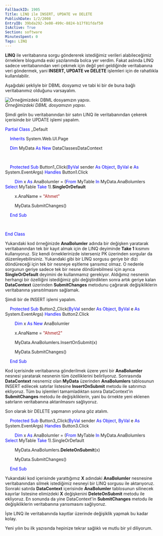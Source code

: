 ```yaml
---
FallbackID: 1905
Title: LINQ ile INSERT, UPDATE ve DELETE
PublishDate: 1/2/2008
EntryID: 39bda292-3e08-499c-8824-b17f81fdaf50
IsActive: True
Section: software
MinutesSpent: 0
Tags: LINQ
---
```

**LINQ** ile veritabanına sorgu göndererek istediğimiz verileri
alabileceğimiz örneklere blogumda eski yazılarımda bolca yer verdim.
Fakat aslında LINQ sadece veritabanından veri çekmek için değil yeri
geldiğinde veritabanına veri göndermek, yani **INSERT, UPDATE ve
DELETE** işlemleri için de rahatlıkla kullanılabilir.

Aşağıdaki şekliyle bir DBML dosyamız ve tabi ki bir de buna bağlı
veritabanımız olduğunu varsayalım.

![Örneğimizdeki DBML dosyamızın
yapısı.](http://cdn.daron.yondem.com/assets/1905/01012008.png)\
*Örneğimizdeki DBML dosyamızın yapısı.*

Şimdi gelin bu veritabanından bir satırı LINQ ile veritabanından çekerek
içerisinde bir UPDATE işlemi yapalım.

<span style="color: blue;">Partial</span> <span
style="color: blue;">Class</span> \_Default

    <span style="color: blue;">Inherits</span> System.Web.UI.Page

    <span style="color: blue;">Dim</span> MyData <span
style="color: blue;">As</span> <span style="color: blue;">New</span>
DataClassesDataContext

 

    <span style="color: blue;">Protected</span> <span
style="color: blue;">Sub</span> Button1\_Click(<span
style="color: blue;">ByVal</span> sender <span
style="color: blue;">As</span> <span style="color: blue;">Object</span>,
<span style="color: blue;">ByVal</span> e <span
style="color: blue;">As</span> System.EventArgs) <span
style="color: blue;">Handles</span> Button1.Click

        <span style="color: blue;">Dim</span> x <span
style="color: blue;">As</span> AnaBolumler = (<span
style="color: blue;">From</span> MyTable <span
style="color: blue;">In</span> MyData.AnaBolumlers <span
style="color: blue;">Select</span> MyTable <span
style="color: blue;">Take</span> 1).**SingleOrDefault**

        x.AnaName = <span style="color: #a31515;">"Ahmet"</span>

        MyData.SubmitChanges()

    <span style="color: blue;">End</span> <span
style="color: blue;">Sub</span>

 

<span style="color: blue;">End</span> <span
style="color: blue;">Class</span>

Yukarıdaki kod örneğinizde **AnaBolumler** adında bir değişken yaratarak
veritabanından tek bir kayıt almak için de LINQ deyiminde **Take 1**
kısmını kullanıyoruz. Siz kendi örneklerinizde isterseniz PK üzerinden
sorgular da düzenleyebilirsiniz. Yukarıdaki gibi bir LINQ sorgusu geriye
bir dizi döndüreceği için tek bir nesneye eşitleme şansımız olmaz. O
nedenle sorgunun geriye sadece tek bir nesne döndürebilmesi için ayrıca
**SingleOrDefault** deyimini de kullanmamız gerekiyor. Aldığımız
nesnenin herhangi bir özelliğini istediğimiz gibi değiştirdikten sonra
artık geriye kalan **DataContext** üzerinden **SubmitChanges** metodunu
çağırarak değişikliklerin veritabanına yansıtılmasını sağlamak.

Şimdi bir de INSERT işlemi yapalım.

    <span style="color: blue;">Protected</span> <span
style="color: blue;">Sub</span> Button2\_Click(<span
style="color: blue;">ByVal</span> sender <span
style="color: blue;">As</span> <span style="color: blue;">Object</span>,
<span style="color: blue;">ByVal</span> e <span
style="color: blue;">As</span> System.EventArgs) <span
style="color: blue;">Handles</span> Button2.Click

        <span style="color: blue;">Dim</span> x <span
style="color: blue;">As</span> <span style="color: blue;">New</span>
AnaBolumler

        x.AnaName = <span style="color: #a31515;">"Ahmet2"</span>

        MyData.AnaBolumlers.InsertOnSubmit(x)

        MyData.SubmitChanges()

    <span style="color: blue;">End</span> <span
style="color: blue;">Sub</span>

Kod içerisinde veritabanına gönderilmek üzere yeni bir **AnaBolumler**
nesnesi yaratarak nesnenin tüm özelliklerini belirliyoruz. Sonrasında
**DataContext** nesnemiz olan **MyData** üzerinden **AnaBolumlers**
tablosunun INSERT edilecek satırlar listesine **InsertOnSubmit** metodu
ile satırımızı ekliyoruz. Tüm bu işlemleri tamamladıktan sonra
DataContext'in **SubmitChanges** metodu ile değişikliklerin, yani bu
örnekte yeni eklenen satırların veritabanına aktarılmasını sağlıyoruz.

Son olarak bir DELETE yapmanın yoluna göz atalım.

    <span style="color: blue;">Protected</span> <span
style="color: blue;">Sub</span> Button3\_Click(<span
style="color: blue;">ByVal</span> sender <span
style="color: blue;">As</span> <span style="color: blue;">Object</span>,
<span style="color: blue;">ByVal</span> e <span
style="color: blue;">As</span> System.EventArgs) <span
style="color: blue;">Handles</span> Button3.Click

        <span style="color: blue;">Dim</span> x <span
style="color: blue;">As</span> AnaBolumler = (<span
style="color: blue;">From</span> MyTable <span
style="color: blue;">In</span> MyData.AnaBolumlers <span
style="color: blue;">Select</span> MyTable <span
style="color: blue;">Take</span> 1).SingleOrDefault

        MyData.AnaBolumlers.**DeleteOnSubmit**(x)

        MyData.SubmitChanges()

    <span style="color: blue;">End</span> <span
style="color: blue;">Sub</span>

Yukarıdaki kod içerisinde yarattığımız **X** adındaki **AnaBolumler**
nesnesine veritabanından silmek istediğimiz nesneyi bir LINQ sorgusu ile
aktarıyoruz. Sonraki satırda **DataContext** içerisinde **AnaBolumler**
tablosunun silinecek kayırlar listesine elimizdeki **X** değişkenini
**DeleteOnSubmit** metodu ile ekliyoruz. En sonunda da yine
DataContext'in **SubmitChanges** metodu ile değişikliklerin veritabanına
yansımasını sağlıyoruz.

İşte LINQ ile veritabanında kayıtlar üzerinde değişiklik yapmak bu kadar
kolay.

Yeni yılın bu ilk yazısında hepinize tekrar sağlıklı ve mutlu bir yıl
diliyorum.


